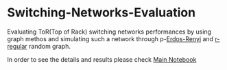 # Switching-Networks-Evaluation
Evaluating ToR(Top of Rack) switching networks performances by using graph methos and simulating such a network through p-[Erdos-Renyi](https://en.wikipedia.org/wiki/Erd%C5%91s%E2%80%93R%C3%A9nyi_model) and [r-regular](https://en.wikipedia.org/wiki/Random_regular_graph) random graph.

In order to see the details and results please check [Main Notebook](https://github.com/AAbasinejad/Switching-Networks-Evaluation/blob/master/Main.ipynb)
